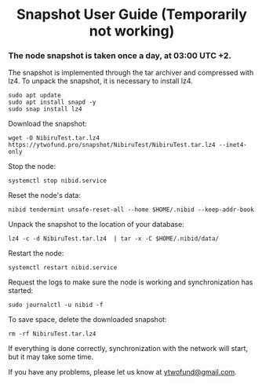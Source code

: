 <h1 align="center"> Snapshot User Guide (Temporarily not working) </h1>
<h3 align="left"> The node snapshot is taken once a day, at 03:00 UTC +2. </h3>

The snapshot is implemented through the tar archiver and compressed with lz4. To unpack the snapshot, it is necessary to install lz4.
```
sudo apt update
sudo apt install snapd -y
sudo snap install lz4
```
Download the snapshot:
```
wget -O NibiruTest.tar.lz4 https://ytwofund.pro/snapshot/NibiruTest/NibiruTest.tar.lz4 --inet4-only
```
Stop the node:
```
systemctl stop nibid.service
```
Reset the node's data:
```
nibid tendermint unsafe-reset-all --home $HOME/.nibid --keep-addr-book
```
Unpack the snapshot to the location of your database:
```
lz4 -c -d NibiruTest.tar.lz4  | tar -x -C $HOME/.nibid/data/
```
Restart the node:
```
systemctl restart nibid.service
```
Request the logs to make sure the node is working and synchronization has started:
```
sudo journalctl -u nibid -f
```
To save space, delete the downloaded snapshot:
```
rm -rf NibiruTest.tar.lz4
```
If everything is done correctly, synchronization with the network will start, but it may take some time.

If you have any problems, please let us know at ytwofund@gmail.com.
